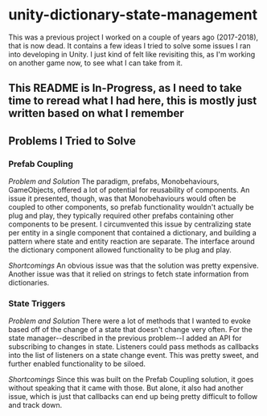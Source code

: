 # unity-dictionary-state-management
This was a previous project I worked on a couple of years ago (2017-2018), that is now dead. It contains a few ideas I tried to solve some issues I ran into developing in Unity. I just kind of felt like revisiting this, as I'm working on another game now, to see what I can take from it.

## This README is In-Progress, as I need to take time to reread what I had here, this is mostly just written based on what I remember

## Problems I Tried to Solve
### Prefab Coupling
*Problem and Solution*
The paradigm, prefabs, Monobehaviours, GameObjects, offered a lot of potential for reusability of components. An issue it presented, though, was that Monobehaviours would often be coupled to other components, so prefab functionality wouldn't actually be plug and play, they typically required other prefabs containing other components to be present. I circumvented this issue by centralizing state per entity in a single component that contained a dictionary, and building a pattern where state and entity reaction are separate. The interface around the dictionary component allowed functionality to be plug and play. 

*Shortcomings*
An obvious issue was that the solution was pretty expensive. Another issue was that it relied on strings to fetch state information from dictionaries. 

### State Triggers
*Problem and Solution*
There were a lot of methods that I wanted to evoke based off of the change of a state that doesn't change very often. For the state manager--described in the previous problem--I added an API for subscribing to changes in state. Listeners could pass methods as callbacks into the list of listeners on a state change event. This was pretty sweet, and further enabled functionality to be siloed.

*Shortcomings*
Since this was built on the Prefab Coupling solution, it goes without speaking that it came with those. But alone, it also had another issue, which is just that callbacks can end up being pretty difficult to follow and track down.
